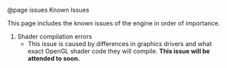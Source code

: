 @page issues Known Issues

This page includes the known issues of the engine in order of importance.

1. Shader compilation errors
   - This issue is caused by differences in graphics drivers and what exact OpenGL shader code they will compile. **This issue will be attended to soon.**